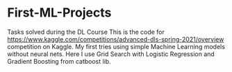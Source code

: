# First-ML-Projects
Tasks solved during the DL Course 
This is the code for https://www.kaggle.com/competitions/advanced-dls-spring-2021/overview competition on Kaggle. 
My first tries using simple Machine Learning models without neural nets.
Here I use Grid Search with Logistic Regression and Gradient Boosting from catboost lib.
